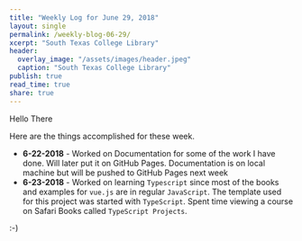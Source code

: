 ```yaml
---
title: "Weekly Log for June 29, 2018"
layout: single
permalink: /weekly-blog-06-29/
xcerpt: "South Texas College Library"
header:
  overlay_image: "/assets/images/header.jpeg"
  caption: "South Texas College Library"
publish: true
read_time: true
share: true
---
```


Hello There

Here are the things accomplished for these week.

* **6-22-2018** - Worked on Documentation for some of the work I have done. Will later put it on GitHub Pages. Documentation is on local machine
but will be pushed to GitHub Pages next week
* **6-23-2018** - Worked on learning `Typescript` since most of the books and examples for `vue.js` are in regular `JavaScript`. The template used for
this project was started with `TypeScript`. Spent time viewing a course on Safari Books called `TypeScript Projects`.

:-)